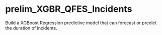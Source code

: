 # prelim_XGBR_QFES_Incidents
Build a XGBoost Regression predictive model that can forecast or predict the duration of incidents.
